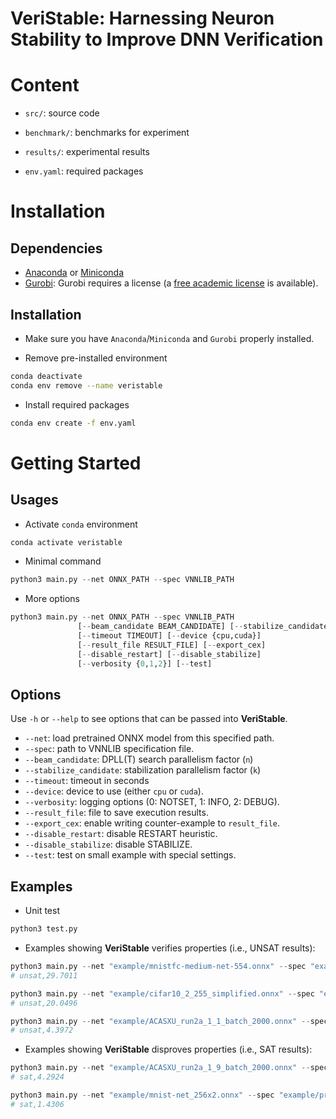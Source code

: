 **VeriStable**: Harnessing Neuron Stability to Improve DNN Verification
====================

Content
====================
- ```src/```: source code

- ```benchmark/```: benchmarks for experiment

- ```results/```: experimental results

- ```env.yaml```: required packages


Installation
====================

## Dependencies
- [Anaconda](https://www.anaconda.com/) or [Miniconda](https://docs.conda.io/en/latest/miniconda.html)
- [Gurobi](https://www.gurobi.com/): Gurobi requires a license (a [free academic license](https://www.gurobi.com/downloads/free-academic-license/) is available).

## Installation
- Make sure you have `Anaconda`/`Miniconda` and `Gurobi` properly installed.

- Remove pre-installed environment 

```bash
conda deactivate 
conda env remove --name veristable
```

- Install required packages 

```bash
conda env create -f env.yaml
```


Getting Started
====================

## Usages

- Activate `conda` environment

```bash
conda activate veristable
```

- Minimal command

```python
python3 main.py --net ONNX_PATH --spec VNNLIB_PATH
```

- More options

```python
python3 main.py --net ONNX_PATH --spec VNNLIB_PATH 
               [--beam_candidate BEAM_CANDIDATE] [--stabilize_candidate STABILIZE_CANDIDATE]
               [--timeout TIMEOUT] [--device {cpu,cuda}]
               [--result_file RESULT_FILE] [--export_cex]
               [--disable_restart] [--disable_stabilize]
               [--verbosity {0,1,2}] [--test]
```

## Options
Use ```-h``` or ```--help``` to see options that can be passed into **VeriStable**. 

- `--net`: load pretrained ONNX model from this specified path.
- `--spec`: path to VNNLIB specification file.
- `--beam_candidate`: DPLL(T) search parallelism factor (`n`)
- `--stabilize_candidate`: stabilization parallelism factor (`k`)
- `--timeout`: timeout in seconds
- `--device`: device to use (either `cpu` or `cuda`).
- `--verbosity`: logging options (0: NOTSET, 1: INFO, 2: DEBUG).
- `--result_file`: file to save execution results.
- `--export_cex`: enable writing counter-example to `result_file`.
- `--disable_restart`: disable RESTART heuristic.
- `--disable_stabilize`: disable STABILIZE.
- `--test`: test on small example with special settings.



## Examples

- Unit test

```python
python3 test.py
```

- Examples showing **VeriStable** verifies properties (i.e., UNSAT results):

```python
python3 main.py --net "example/mnistfc-medium-net-554.onnx" --spec "example/test.vnnlib"
# unsat,29.7011
```

```python
python3 main.py --net "example/cifar10_2_255_simplified.onnx" --spec "example/cifar10_spec_idx_4_eps_0.00784_n1.vnnlib"
# unsat,20.0496
```

```python
python3 main.py --net "example/ACASXU_run2a_1_1_batch_2000.onnx" --spec "example/prop_6.vnnlib"
# unsat,4.3972
```

- Examples showing **VeriStable** disproves properties (i.e., SAT results):

```python
python3 main.py --net "example/ACASXU_run2a_1_9_batch_2000.onnx" --spec "example/prop_7.vnnlib"
# sat,4.2924
```

```python
python3 main.py --net "example/mnist-net_256x2.onnx" --spec "example/prop_1_0.05.vnnlib"
# sat,1.4306
```
